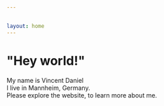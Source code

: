 ```yaml
---


layout: home
---
```


# "Hey world!"  
My name is Vincent Daniel  
I live in Mannheim, Germany.  
Please explore the website, to learn more about me.  
